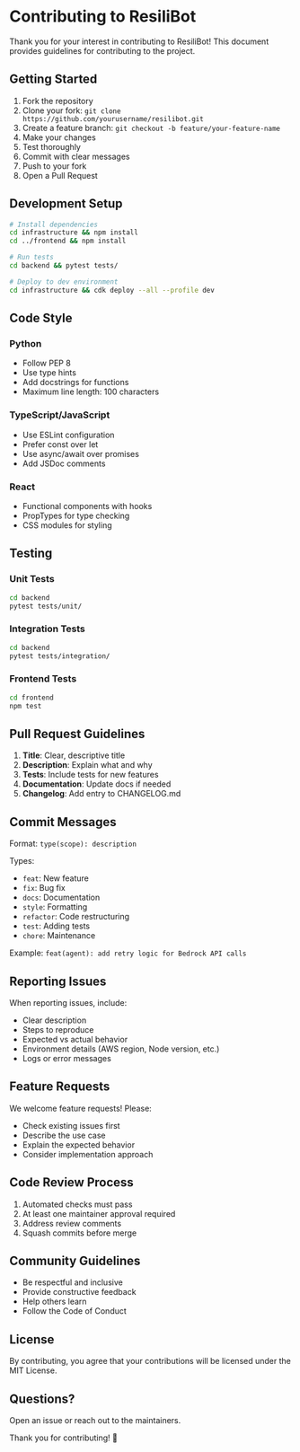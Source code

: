 # Contributing to ResiliBot

Thank you for your interest in contributing to ResiliBot! This document provides guidelines for contributing to the project.

## Getting Started

1. Fork the repository
2. Clone your fork: `git clone https://github.com/yourusername/resilibot.git`
3. Create a feature branch: `git checkout -b feature/your-feature-name`
4. Make your changes
5. Test thoroughly
6. Commit with clear messages
7. Push to your fork
8. Open a Pull Request

## Development Setup

```bash
# Install dependencies
cd infrastructure && npm install
cd ../frontend && npm install

# Run tests
cd backend && pytest tests/

# Deploy to dev environment
cd infrastructure && cdk deploy --all --profile dev
```

## Code Style

### Python
- Follow PEP 8
- Use type hints
- Add docstrings for functions
- Maximum line length: 100 characters

### TypeScript/JavaScript
- Use ESLint configuration
- Prefer const over let
- Use async/await over promises
- Add JSDoc comments

### React
- Functional components with hooks
- PropTypes for type checking
- CSS modules for styling

## Testing

### Unit Tests
```bash
cd backend
pytest tests/unit/
```

### Integration Tests
```bash
cd backend
pytest tests/integration/
```

### Frontend Tests
```bash
cd frontend
npm test
```

## Pull Request Guidelines

1. **Title**: Clear, descriptive title
2. **Description**: Explain what and why
3. **Tests**: Include tests for new features
4. **Documentation**: Update docs if needed
5. **Changelog**: Add entry to CHANGELOG.md

## Commit Messages

Format: `type(scope): description`

Types:
- `feat`: New feature
- `fix`: Bug fix
- `docs`: Documentation
- `style`: Formatting
- `refactor`: Code restructuring
- `test`: Adding tests
- `chore`: Maintenance

Example: `feat(agent): add retry logic for Bedrock API calls`

## Reporting Issues

When reporting issues, include:
- Clear description
- Steps to reproduce
- Expected vs actual behavior
- Environment details (AWS region, Node version, etc.)
- Logs or error messages

## Feature Requests

We welcome feature requests! Please:
- Check existing issues first
- Describe the use case
- Explain the expected behavior
- Consider implementation approach

## Code Review Process

1. Automated checks must pass
2. At least one maintainer approval required
3. Address review comments
4. Squash commits before merge

## Community Guidelines

- Be respectful and inclusive
- Provide constructive feedback
- Help others learn
- Follow the Code of Conduct

## License

By contributing, you agree that your contributions will be licensed under the MIT License.

## Questions?

Open an issue or reach out to the maintainers.

Thank you for contributing! 🚀
